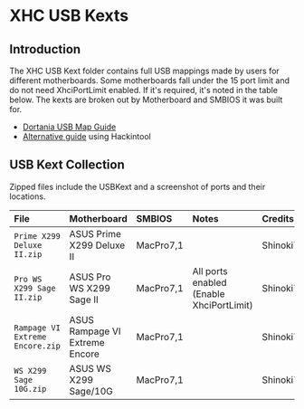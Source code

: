 # XHC USB Kexts

## Introduction
The XHC USB Kext folder contains full USB mappings made by users for different motherboards.
Some motherboards fall under the 15 port limit and do not need XhciPortLimit enabled.  If it's required, it's noted in the table below.
The kexts are broken out by Motherboard and SMBIOS it was built for.  
* [Dortania USB Map Guide](https://dortania.github.io/OpenCore-Post-Install/usb/intel-mapping/intel.html)
* [Alternative guide](https://www.tonymacx86.com/threads/the-new-beginners-guide-to-usb-port-configuration.286553/) using Hackintool

## USB Kext Collection
Zipped files include the USBKext and a screenshot of ports and their locations.

| File | Motherboard | SMBIOS | Notes | Credits |
| :------- | :---------- | :---------- | :---------- | :---------- |
|`Prime X299 Deluxe II.zip` | ASUS Prime X299 Deluxe II | MacPro7,1 | | Shinoki7
|`Pro WS X299 Sage II.zip` | ASUS Pro WS X299 Sage II | MacPro7,1 | All ports enabled (Enable XhciPortLimit) | Shinoki7
|`Rampage VI Extreme Encore.zip` | ASUS Rampage VI Extreme Encore | MacPro7,1 | | Shinoki7
|`WS X299 Sage 10G.zip` | ASUS WS X299 Sage/10G | MacPro7,1 | | Shinoki7
